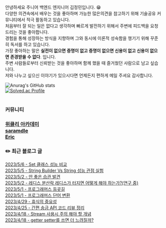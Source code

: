 
안녕하세요 주니어 백엔드 엔지니어 김정민입니다. 😁 <br>
다양한 의견속에서 배우는 것을 좋아하며 가능한 많은의견을 참고하기 위해 기술공유 커뮤니티에서 적극 활동하고 있습니다.<br>
처음부터 잘 되는 일은 없다고 생각하며 빠르게 발전하기 위해서 주변에 피드백을 요청드리는 것을 좋아합니다. <br>
경험을 통해 성장하는 방식을 지향하며 그와 동시에 이론적 성숙함을 챙기기 위해 꾸준히 독서를 하고 있습니다. <br>
가장 좋아하는 말은 **실전이 없으면 증명이 없고 증명이 없으면 신용이 없고 신용이 없으면 존경받을 수 없다**. 입니다. <br>
주변 사람들로부터 신뢰받는 것을 좋아하며 함께 했을 때 즐거웠던 사람으로 남고 싶습니다. <br>
저와 나누고 싶으신 이야기가 있으시다면 언제든지 편하게 메일 주셔요 감사합니다.<br>

![Anurag's GitHub stats](https://github-readme-stats.vercel.app/api?username=jungmini0601&show_icons=true&theme=radical)<br>
[![Solved.ac Profile](http://mazassumnida.wtf/api/v2/generate_badge?boj=kJungmin)](https://solved.ac/kJungmin/)<br><br>

<h3> 커뮤니티 <h3>

[위클리 아카데미](https://www.weekly.ac/) <br>
[saramdle](https://discord.gg/aupDwXxfnc) <br>
[Eric](https://discord.com/invite/7qNA6tG) <br>

<h3>✏️ 최근 블로그 글</h3> 

[2023/5/6 - Set 클래스 성능 비교](https://jungmini-laboratory.tistory.com/50) <br>
[2023/5/5 - String Builder Vs String 성능 관점 실험](https://jungmini-laboratory.tistory.com/49) <br>
[2023/5/2 - 안 좋은 습관 발견](https://jungmini-laboratory.tistory.com/48) <br>
[2023/5/2 - 레디스 분산락 레디스가 터지면 어떻게 해야 하는가?(연구 중)](https://jungmini-laboratory.tistory.com/47) <br>
[2023/5/1 - 프로그래머스 등굣길](https://jungmini-laboratory.tistory.com/45) <br>
[2023/5/1 - 프로그래머스 단어 변환](https://jungmini-laboratory.tistory.com/44) <br>
[2023/4/29 - 휴식의 중요성](https://jungmini-laboratory.tistory.com/43) <br>
[2023/4/25 - 간편 송금 API 코드 리뷰 정리](https://jungmini-laboratory.tistory.com/42) <br>
[2023/4/18 - Stream 사용시 주의 해야 할 개념](https://jungmini-laboratory.tistory.com/41) <br>
[2023/4/18 - getter setter를 쓰면 더 느려질까?](https://jungmini-laboratory.tistory.com/40) <br>
